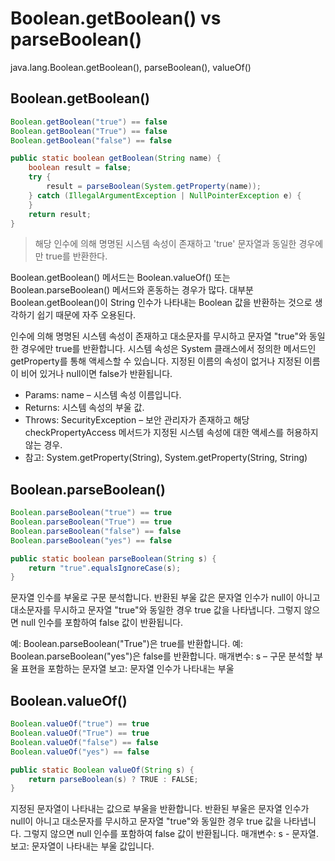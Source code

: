 # Boolean.getBoolean() vs parseBoolean()
java.lang.Boolean.getBoolean(), parseBoolean(), valueOf()

## Boolean.getBoolean()
```java
Boolean.getBoolean("true") == false
Boolean.getBoolean("True") == false
Boolean.getBoolean("false") == false
```

```java
public static boolean getBoolean(String name) {
	boolean result = false;
	try {
		result = parseBoolean(System.getProperty(name));
	} catch (IllegalArgumentException | NullPointerException e) {
	}
	return result;
}
```

> 해당 인수에 의해 명명된 시스템 속성이 존재하고 'true' 문자열과 동일한 경우에만 true를 반환한다.

Boolean.getBoolean() 메서드는 Boolean.valueOf() 또는 Boolean.parseBoolean() 메서드와 혼동하는 경우가 많다. 대부분 Boolean.getBoolean()이 String 인수가 나타내는 Boolean 값을 반환하는 것으로 생각하기 쉽기 때문에 자주 오용된다.

인수에 의해 명명된 시스템 속성이 존재하고 대소문자를 무시하고 문자열 "true"와 동일한 경우에만 true를 반환합니다. 시스템 속성은 System 클래스에서 정의한 메서드인 getProperty를 통해 액세스할 수 있습니다.
지정된 이름의 속성이 없거나 지정된 이름이 비어 있거나 null이면 false가 반환됩니다.
- Params: name – 시스템 속성 이름입니다.
- Returns: 시스템 속성의 부울 값.
- Throws: SecurityException – 보안 관리자가 존재하고 해당 checkPropertyAccess 메서드가 지정된 시스템 속성에 대한 액세스를 허용하지 않는 경우.
- 참고: System.getProperty(String), System.getProperty(String, String)

## Boolean.parseBoolean()
```java
Boolean.parseBoolean("true") == true
Boolean.parseBoolean("True") == true
Boolean.parseBoolean("false") == false
Boolean.parseBoolean("yes") == false
```

```java
public static boolean parseBoolean(String s) {
	return "true".equalsIgnoreCase(s);
}
```

문자열 인수를 부울로 구문 분석합니다. 반환된 부울 값은 문자열 인수가 null이 아니고 대소문자를 무시하고 문자열 "true"와 동일한 경우 true 값을 나타냅니다. 그렇지 않으면 null 인수를 포함하여 false 값이 반환됩니다.

예: Boolean.parseBoolean("True")은 true를 반환합니다. 예: Boolean.parseBoolean("yes")은 false를 반환합니다.
매개변수: s – 구문 분석할 부울 표현을 포함하는 문자열
보고: 문자열 인수가 나타내는 부울

## Boolean.valueOf()
```java
Boolean.valueOf("true") == true
Boolean.valueOf("True") == true
Boolean.valueOf("false") == false
Boolean.valueOf("yes") == false
```

```java
public static Boolean valueOf(String s) {
	return parseBoolean(s) ? TRUE : FALSE;
}
```

지정된 문자열이 나타내는 값으로 부울을 반환합니다. 반환된 부울은 문자열 인수가 null이 아니고 대소문자를 무시하고 문자열 "true"와 동일한 경우 true 값을 나타냅니다. 그렇지 않으면 null 인수를 포함하여 false 값이 반환됩니다.
매개변수: s - 문자열.
보고: 문자열이 나타내는 부울 값입니다.

